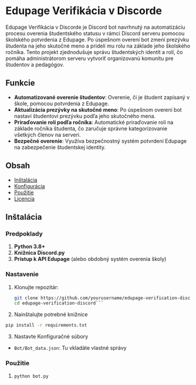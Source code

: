# Edupage Verifikácia v Discorde

Edupage Verifikácia v Discorde je Discord bot navrhnutý na automatizáciu procesu overenia študentského statusu v rámci Discord serveru pomocou školského potvrdenia z Edupage. Po úspešnom overení bot zmení prezývku študenta na jeho skutočné meno a pridelí mu rolu na základe jeho školského ročníka. Tento projekt zjednodušuje správu študentských identít a rolí, čo pomáha administrátorom serveru vytvoriť organizovanú komunitu pre študentov a pedagógov.

## Funkcie

- **Automatizované overenie študentov**: Overenie, či je študent zapísaný v škole, pomocou potvrdenia z Edupage.
- **Aktualizácia prezývky na skutočné meno**: Po úspešnom overení bot nastaví študentovi prezývku podľa jeho skutočného mena.
- **Priraďovanie rolí podľa ročníka**: Automatické priraďovanie rolí na základe ročníka študenta, čo zaručuje správne kategorizovanie všetkých členov na serveri.
- **Bezpečné overenie**: Využíva bezpečnostný systém potvrdení Edupage na zabezpečenie študentskej identity.

## Obsah

- [Inštalácia](#inštalácia)
- [Konfigurácia](#konfigurácia)
- [Použitie](#použitie)
- [Licencia](#licencia)

## Inštalácia

### Predpoklady

1. **Python 3.8+**
2. **Knižnica Discord.py**
3. **Prístup k API Edupage** (alebo obdobný systém overenia školy)
   
### Nastavenie

1. Klonujte repozitár:
   ```bash
   git clone https://github.com/yourusername/edupage-verification-discord.git
   cd edupage-verification-discord```

2. Nainštalujte potrebné knižnice
  ```bash
  pip install -r requirements.txt
  ```
3. Nastavte Konfiguračné súbory
- ```Bot/Bot_data.json```: Tu vkladáte vlastné správy

### Použitie
1. ```python bot.py```